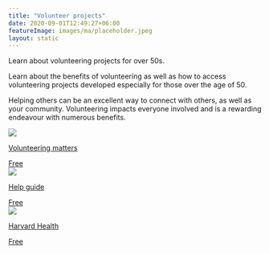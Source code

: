 ```yaml
---
title: "Volunteer projects"
date: 2020-09-01T12:49:27+06:00
featureImage: images/ma/placeholder.jpeg
layout: static
---
```


Learn about volunteering projects for over 50s.

Learn about the benefits of volunteering as well as how to access volunteering projects developed especially for those over the age of 50.

Helping others can be an excellent way to connect with others, as well as your community. Volunteering impacts everyone involved and is a rewarding endeavour with numerous benefits.

<a class="ma-link" href="https://volunteeringmatters.org.uk/pillars/older-people/"><div class="ma-card ma-card-Community"><div class="ma-icon"><img src ="/images/icon-check.png"/></div><div class="ma-name"><p>Volunteering matters</p></div><div class="ma-paid-text"><span>Free</span></div></div></a><a class="ma-link" href="https://www.helpguide.org/articles/healthy-living/volunteering-and-its-surprising-benefits.htm"><div class="ma-card ma-card-Community"><div class="ma-icon"><img src ="/images/icon-check.png"/></div><div class="ma-name"><p>Help guide</p></div><div class="ma-paid-text"><span>Free</span></div></div></a><a class="ma-link" href="https://www.health.harvard.edu/blog/volunteering-may-be-good-for-body-and-mind-201306266428"><div class="ma-card ma-card-Community"><div class="ma-icon"><img src ="/images/icon-check.png"/></div><div class="ma-name"><p>Harvard Health</p></div><div class="ma-paid-text"><span>Free</span></div></div></a>  

<br/><br/>






